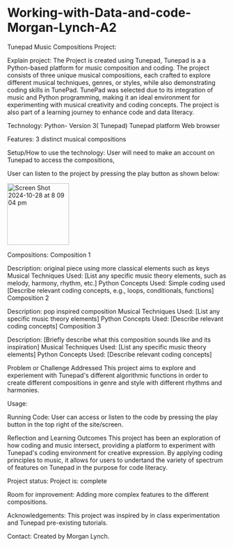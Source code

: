 # Working-with-Data-and-code-Morgan-Lynch-A2

Tunepad Music Compositions Project:

Explain project:
The Project is created using Tunepad, Tunepad is a a Python-based platform for music composition and coding. The project consists of three unique musical compositions, each crafted to explore different musical techniques, genres, or styles, while also demonstrating coding skills in TunePad. TunePad was selected due to its integration of music and Python programming, making it an ideal environment for experimenting with musical creativity and coding concepts. The project is also part of a learning journey to enhance code and data literacy.



Technology:
Python- Version 3( Tunepad)
Tunepad platform
Web browser

Features:
3 distinct musical compositions

Setup/How to use the technology:
User will need to make an account on Tunepad to access the compositions, 


User can listen to the project by pressing the play button as shown below:

<img width="142" alt="Screen Shot 2024-10-28 at 8 09 04 pm" src="https://github.com/user-attachments/assets/3d454f55-66f0-4a07-b3a6-d06fc96ec78f">




Compositions:
Composition 1

Description: original piece using more classical elements such as keys
Musical Techniques Used: [List any specific music theory elements, such as melody, harmony, rhythm, etc.]
Python Concepts Used: Simple coding used [Describe relevant coding concepts, e.g., loops, conditionals, functions]
Composition 2

Description: pop inspired composition
Musical Techniques Used: [List any specific music theory elements]
Python Concepts Used: [Describe relevant coding concepts]
Composition 3

Description: [Briefly describe what this composition sounds like and its inspiration]
Musical Techniques Used: [List any specific music theory elements]
Python Concepts Used: [Describe relevant coding concepts]

Problem or Challenge Addressed
This project aims to explore and experiement with Tunepad's different algorithmic functions in order to create different compositions in genre and style with different rhythms and harmonies.


Usage:

Running Code: User can access or listen to the code by pressing the play button in the top right of the site/screen. 

Reflection and Learning Outcomes
This project has been an exploration of how coding and music intersect, providing a platform to experiment with Tunepad's coding environment for creative expression. By applying coding principles to music, it allows for users to undertand the variety of spectrum of features on Tunepad in the purpose for code literacy.

Project status:
Project is: complete

Room for improvement:
Adding more complex features to the different compositions. 


Acknowledgements:
This project was inspired by in class experimentation and Tunepad pre-existing tutorials.

Contact:
Created by Morgan Lynch.

